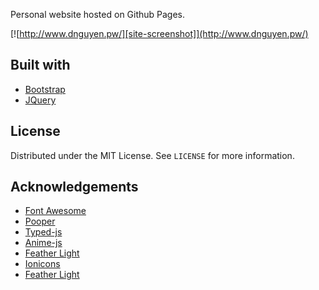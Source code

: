 Personal website hosted on Github Pages.


[![http://www.dnguyen.pw/][site-screenshot]](http://www.dnguyen.pw/)



## Built with 

* [Bootstrap](https://getbootstrap.com)
* [JQuery](https://jquery.com) 



## License

Distributed under the MIT License. See `LICENSE` for more information.

## Acknowledgements
* [Font Awesome](https://fontawesome.com)
* [Pooper](https://popper.js.org/)
* [Typed-js](https://mattboldt.com/demos/typed-js/)
* [Anime-js](https://animejs.com/)
* [Feather Light](https://noelboss.github.io/featherlight/)
* [Ionicons](https://ionicons.com/)
* [Feather Light](https://noelboss.github.io/featherlight/)

<!--Images-->
[site-screenshot]: ./img/site.PNG
